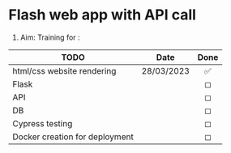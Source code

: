 # Flash web app with API call
1. Aim: Training for :

TODO | Date| Done
-----|-----|:---:
html/css website rendering |28/03/2023 | ✅
Flask| | ◻ 
API| | ◻
DB| | ◻
Cypress testing| | ◻
Docker creation for deployment| | ◻
